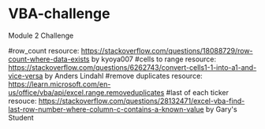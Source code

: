 # VBA-challenge
Module 2 Challenge

#row_count resource: https://stackoverflow.com/questions/18088729/row-count-where-data-exists by kyoya007
#cells to range resource: https://stackoverflow.com/questions/6262743/convert-cells1-1-into-a1-and-vice-versa by Anders Lindahl
#remove duplicates resource: https://learn.microsoft.com/en-us/office/vba/api/excel.range.removeduplicates
#last of each ticker resouce: https://stackoverflow.com/questions/28132471/excel-vba-find-last-row-number-where-column-c-contains-a-known-value by Gary's Student
